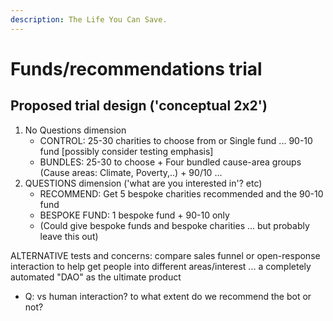 ```yaml
---
description: The Life You Can Save.
---
```


# Funds/recommendations trial

## Proposed trial design \('conceptual 2x2'\)

1. No Questions dimension
   *  CONTROL: 25-30 charities to choose from or Single fund ... 90-10 fund \[possibly consider testing  emphasis\]
   * BUNDLES: 25-30 to choose + Four bundled cause-area groups \(Cause areas: Climate, Poverty,..\)   + 90/10 ...
2. QUESTIONS dimension \('what are you interested in'? etc\)
   * RECOMMEND: Get 5 bespoke charities recommended and the 90-10 fund
   * BESPOKE FUND: 1 bespoke fund + 90-10 only
   * \(Could give bespoke funds and bespoke charities ... but probably leave this out\) 

ALTERNATIVE tests and concerns: compare sales funnel or open-response interaction to help get people into different areas/interest ... a completely automated "DAO" as the ultimate product

* Q: vs human interaction? to what extent do we recommend the bot or not? 

